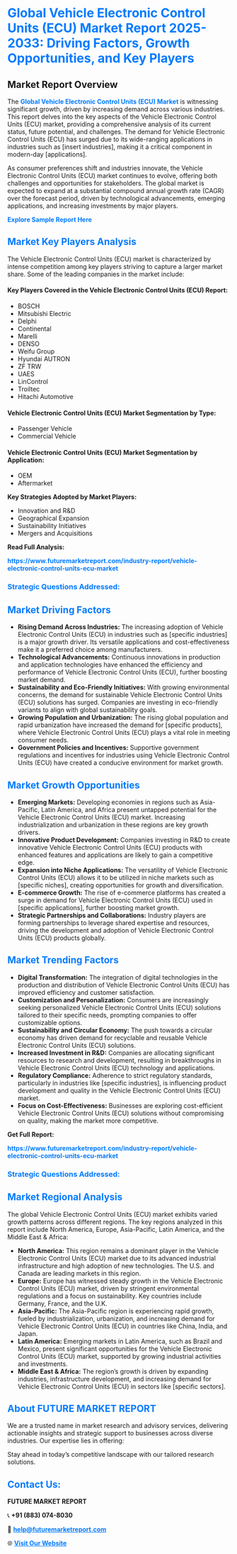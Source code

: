 <h1 style="color: #007BFF;">Global Vehicle Electronic Control Units (ECU) Market Report 2025-2033: Driving Factors, Growth Opportunities, and Key Players</h1>

<section id="overview">
<h2>Market Report Overview</h2>
<p>The <a href="https://www.futuremarketreport.com/industry-report/vehicle-electronic-control-units-ecu-market" style="color: #007BFF; text-decoration: none;"><strong>Global Vehicle Electronic Control Units (ECU) Market</strong></a> is witnessing significant growth, driven by increasing demand across various industries. This report delves into the key aspects of the Vehicle Electronic Control Units (ECU) market, providing a comprehensive analysis of its current status, future potential, and challenges. The demand for Vehicle Electronic Control Units (ECU) has surged due to its wide-ranging applications in industries such as [insert industries], making it a critical component in modern-day [applications].</p>
<p>As consumer preferences shift and industries innovate, the Vehicle Electronic Control Units (ECU) market continues to evolve, offering both challenges and opportunities for stakeholders. The global market is expected to expand at a substantial compound annual growth rate (CAGR) over the forecast period, driven by technological advancements, emerging applications, and increasing investments by major players.</p>
</section>

<section id="overview">
<p><a href="https://www.futuremarketreport.com/request-sample/reportId=81652" style="color: #007BFF; text-decoration: none;"><strong>Explore Sample Report Here</strong></a></p>
</section>

<section id="key-players">
<h2 style="color: #007BFF;">Market Key Players Analysis</h2>
<p>The Vehicle Electronic Control Units (ECU) market is characterized by intense competition among key players striving to capture a larger market share. Some of the leading companies in the market include:</p>
<h4>Key Players Covered in the Vehicle Electronic Control Units (ECU) Report:</h4>
<ul><li>BOSCH</li><li>Mitsubishi Electric</li><li>Delphi</li><li>Continental</li><li>Marelli</li><li>DENSO</li><li>Weifu Group</li><li>Hyundai AUTRON</li><li>ZF TRW</li><li>UAES</li><li>LinControl</li><li>Troiltec</li><li>Hitachi Automotive</li></ul>
<h4>Vehicle Electronic Control Units (ECU) Market Segmentation by Type:</h4>
<ul><li>Passenger Vehicle</li><li>Commercial Vehicle</li></ul>

<h4>Vehicle Electronic Control Units (ECU) Market Segmentation by Application:</h4>
<ul><li>OEM</li><li>Aftermarket</li></ul>
<p><strong>Key Strategies Adopted by Market Players:</strong></p>
<ul>
<li>Innovation and R&D</li>
<li>Geographical Expansion</li>
<li>Sustainability Initiatives</li>
<li>Mergers and Acquisitions</li>
</ul>
</section>

<section>
<p><strong>Read Full Analysis: </strong></p><a href="https://www.futuremarketreport.com/industry-report/vehicle-electronic-control-units-ecu-market" style="color: #007BFF; text-decoration: none;"><strong>https://www.futuremarketreport.com/industry-report/vehicle-electronic-control-units-ecu-market</strong></a>
<h3 style="color: #007BFF;">Strategic Questions Addressed:</h3>
</section>

<section id="driving-factors">
<h2 style="color: #007BFF;">Market Driving Factors</h2>
<ul>
<li><strong>Rising Demand Across Industries:</strong> The increasing adoption of Vehicle Electronic Control Units (ECU) in industries such as [specific industries] is a major growth driver. Its versatile applications and cost-effectiveness make it a preferred choice among manufacturers.</li>
<li><strong>Technological Advancements:</strong> Continuous innovations in production and application technologies have enhanced the efficiency and performance of Vehicle Electronic Control Units (ECU), further boosting market demand.</li>
<li><strong>Sustainability and Eco-Friendly Initiatives:</strong> With growing environmental concerns, the demand for sustainable Vehicle Electronic Control Units (ECU) solutions has surged. Companies are investing in eco-friendly variants to align with global sustainability goals.</li>
<li><strong>Growing Population and Urbanization:</strong> The rising global population and rapid urbanization have increased the demand for [specific products], where Vehicle Electronic Control Units (ECU) plays a vital role in meeting consumer needs.</li>
<li><strong>Government Policies and Incentives:</strong> Supportive government regulations and incentives for industries using Vehicle Electronic Control Units (ECU) have created a conducive environment for market growth.</li>
</ul>
</section>

<section id="growth-opportunities">
<h2 style="color: #007BFF;">Market Growth Opportunities</h2>
<ul>
<li><strong>Emerging Markets:</strong> Developing economies in regions such as Asia-Pacific, Latin America, and Africa present untapped potential for the Vehicle Electronic Control Units (ECU) market. Increasing industrialization and urbanization in these regions are key growth drivers.</li>
<li><strong>Innovative Product Development:</strong> Companies investing in R&D to create innovative Vehicle Electronic Control Units (ECU) products with enhanced features and applications are likely to gain a competitive edge.</li>
<li><strong>Expansion into Niche Applications:</strong> The versatility of Vehicle Electronic Control Units (ECU) allows it to be utilized in niche markets such as [specific niches], creating opportunities for growth and diversification.</li>
<li><strong>E-commerce Growth:</strong> The rise of e-commerce platforms has created a surge in demand for Vehicle Electronic Control Units (ECU) used in [specific applications], further boosting market growth.</li>
<li><strong>Strategic Partnerships and Collaborations:</strong> Industry players are forming partnerships to leverage shared expertise and resources, driving the development and adoption of Vehicle Electronic Control Units (ECU) products globally.</li>
</ul>
</section>

<section id="trending-factors">
<h2 style="color: #007BFF;">Market Trending Factors</h2>
<ul>
<li><strong>Digital Transformation:</strong> The integration of digital technologies in the production and distribution of Vehicle Electronic Control Units (ECU) has improved efficiency and customer satisfaction.</li>
<li><strong>Customization and Personalization:</strong> Consumers are increasingly seeking personalized Vehicle Electronic Control Units (ECU) solutions tailored to their specific needs, prompting companies to offer customizable options.</li>
<li><strong>Sustainability and Circular Economy:</strong> The push towards a circular economy has driven demand for recyclable and reusable Vehicle Electronic Control Units (ECU) solutions.</li>
<li><strong>Increased Investment in R&D:</strong> Companies are allocating significant resources to research and development, resulting in breakthroughs in Vehicle Electronic Control Units (ECU) technology and applications.</li>
<li><strong>Regulatory Compliance:</strong> Adherence to strict regulatory standards, particularly in industries like [specific industries], is influencing product development and quality in the Vehicle Electronic Control Units (ECU) market.</li>
<li><strong>Focus on Cost-Effectiveness:</strong> Businesses are exploring cost-efficient Vehicle Electronic Control Units (ECU) solutions without compromising on quality, making the market more competitive.</li>
</ul>
</section>

<section>
<p><strong>Get Full Report: </strong></p><a href="https://www.futuremarketreport.com/industry-report/vehicle-electronic-control-units-ecu-market" style="color: #007BFF; text-decoration: none;"><strong>https://www.futuremarketreport.com/industry-report/vehicle-electronic-control-units-ecu-market</strong></a>
<h3 style="color: #007BFF;">Strategic Questions Addressed:</h3>
</section>


<section id="regional-analysis">
<h2 style="color: #007BFF;">Market Regional Analysis</h2>
<p>The global Vehicle Electronic Control Units (ECU) market exhibits varied growth patterns across different regions. The key regions analyzed in this report include North America, Europe, Asia-Pacific, Latin America, and the Middle East & Africa:</p>
<ul>
<li><strong>North America:</strong> This region remains a dominant player in the Vehicle Electronic Control Units (ECU) market due to its advanced industrial infrastructure and high adoption of new technologies. The U.S. and Canada are leading markets in this region.</li>
<li><strong>Europe:</strong> Europe has witnessed steady growth in the Vehicle Electronic Control Units (ECU) market, driven by stringent environmental regulations and a focus on sustainability. Key countries include Germany, France, and the U.K.</li>
<li><strong>Asia-Pacific:</strong> The Asia-Pacific region is experiencing rapid growth, fueled by industrialization, urbanization, and increasing demand for Vehicle Electronic Control Units (ECU) in countries like China, India, and Japan.</li>
<li><strong>Latin America:</strong> Emerging markets in Latin America, such as Brazil and Mexico, present significant opportunities for the Vehicle Electronic Control Units (ECU) market, supported by growing industrial activities and investments.</li>
<li><strong>Middle East & Africa:</strong> The region’s growth is driven by expanding industries, infrastructure development, and increasing demand for Vehicle Electronic Control Units (ECU) in sectors like [specific sectors].</li>
</ul>
</section>

<footer>
<h2 style="color: #007BFF;">About FUTURE MARKET REPORT</h2>
<p>We are a trusted name in market research and advisory services, delivering actionable insights and strategic support to businesses across diverse industries. Our expertise lies in offering:</p>

<p>Stay ahead in today’s competitive landscape with our tailored research solutions.</p>

<h2 style="color: #007BFF;">Contact Us:</h2>
<p><strong>FUTURE MARKET REPORT</strong></p>
<p>📞 <strong>+91 (883) 074-8030</strong></p>
<p>📧 <strong><a href="mailto:help@futuremarketreport.com" style="color: #007BFF;">help@futuremarketreport.com</a></strong></p>
<p>🌐 <strong><a href="https://www.futuremarketreport.com/" style="color: #007BFF;">Visit Our Website</a></strong></p>
</footer>